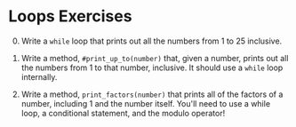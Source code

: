 # Loops Exercises

0. Write a `while` loop that prints out all the numbers from 1 to 25 inclusive.

0. Write a method, `#print_up_to(number)` that, given a number, prints out all the numbers from 1 to that number, inclusive. It should use a `while` loop internally.

0. Write a method, `print_factors(number)` that prints all of the factors of a number, including 1 and the number itself. You'll need to use a while loop, a conditional statement, and the modulo operator!
